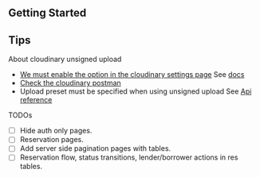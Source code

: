 ## Getting Started

## Tips

About cloudinary unsigned upload

- [We must enable the option in the cloudinary settings page](https://console.cloudinary.com/settings/c-588ab6a13f88a2d12acf7f86e33807/upload) See [docs](https://cloudinary.com/documentation/upload_images#generating_authentication_signatures)
- [Check the cloudinary postman](https://www.postman.com/cloudinaryteam/workspace)
- Upload preset must be specified when using unsigned upload See [Api reference](https://cloudinary.com/documentation/image_upload_api_reference)

TODOs

- [ ] Hide auth only pages.
- [ ] Reservation pages.
- [ ] Add server side pagination pages with tables.
- [ ] Reservation flow, status transitions, lender/borrower actions in res tables.
